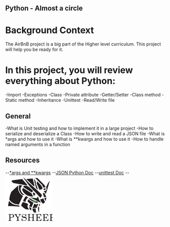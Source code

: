 ## Python - Almost a circle

# Background Context
The AirBnB project is a big part of the Higher level curriculum. This project will help you be ready for it.

# In this project, you will review everything about Python:

-Import
-Exceptions
-Class
-Private attribute
-Getter/Setter
-Class method
-Static method
-Inheritance
-Unittest
-Read/Write file

## General
-What is Unit testing and how to implement it in a large project
-How to serialize and deserialize a Class
-How to write and read a JSON file
-What is *args and how to use it
-What is **kwargs and how to use it
-How to handle named arguments in a function

## Resources 
--[*args and **kwargs](https://yasoob.me/2013/08/04/args-and-kwargs-in-python-explained/) 
--[JSON Python Doc](https://docs.python.org/3/library/json.html)
--[unittest Doc](https://docs.python.org/3.4/library/unittest.html#module-unittest)
--[![Alt text](image.png)](https://www.pythonsheets.com/notes/python-tests.html)

